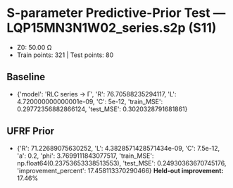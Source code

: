 # S-parameter Predictive-Prior Test — LQP15MN3N1W02_series.s2p (S11)
- Z0: 50.00 Ω
- Train points: 321  |  Test points: 80

## Baseline
- {'model': 'RLC series -> Γ', 'R': 76.70588235294117, 'L': 4.720000000000001e-09, 'C': 5e-12, 'train_MSE': 0.29772356882866124, 'test_MSE': 0.3020328791681861}

## UFRF Prior
- {'R': 71.22689075630252, 'L': 4.3828571428571434e-09, 'C': 7.5e-12, 'a': 0.2, 'phi': 3.7699111843077517, 'train_MSE': np.float64(0.23753653338513553), 'test_MSE': 0.24930363670745176, 'improvement_percent': 17.458113370290466}
**Held-out improvement:** 17.46%
